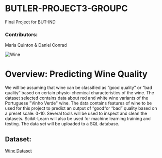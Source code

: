 # BUTLER-PROJECT3-GROUPC
Final Project for BUT-IND 

### Contributors:
Maria Quinton & Daniel Conrad

![Wine](https://cdn.mos.cms.futurecdn.net/vqTjLfKGEFHdiRLA4aEmqF-1200-80.jpg)

# Overview: Predicting Wine Quality
We will be assuming that wine can be classified as “good quality” or “bad quality” based on certain physio-chemical characteristics of the wine.
The dataset selected contains data about red and white wine variants of the Portuguese "Vinho Verde" wine. The data contains features of wine to be used for this project to predict an output of “good”or “bad” quality based on a preset scale: 0-10.
Several tools will be used to inspect and clean the datasets. Scikit-Learn will also be used for machine learning training and testing. The data set will be uploaded to a SQL database.

## Dataset:
[Wine Dataset](https://www.kaggle.com/rajyellow46/wine-quality)
